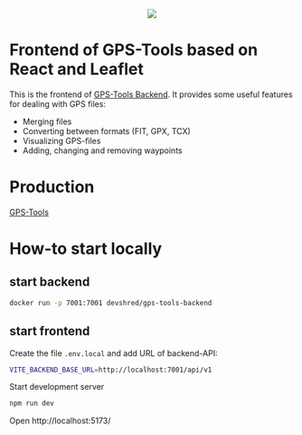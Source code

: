 <p align="center">
    <a href="https://github.com/devshred/gps-tools-frontend/actions/workflows/release.yaml" alt="Release Pipeline">
        <img src="https://github.com/devshred/gps-tools-frontend/actions/workflows/release.yaml/badge.svg" /></a>
</p>

# Frontend of GPS-Tools based on React and Leaflet
This is the frontend of [GPS-Tools Backend](https://github.com/devshred/gps-tools-backend). It provides some useful features for dealing with GPS files:
* Merging files
* Converting between formats (FIT, GPX, TCX)
* Visualizing GPS-files
* Adding, changing and removing waypoints

# Production
[GPS-Tools](https://gps-tools.pages.dev/)

# How-to start locally
## start backend
```sh
docker run -p 7001:7001 devshred/gps-tools-backend
```
## start frontend
Create the file `.env.local` and add URL of backend-API:
```sh
VITE_BACKEND_BASE_URL=http://localhost:7001/api/v1
```
Start development server
```sh
npm run dev
```

Open http://localhost:5173/

